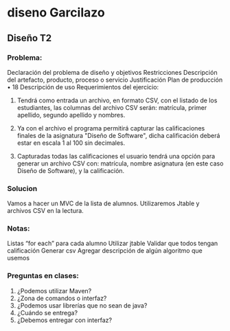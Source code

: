 # diseno Garcilazo

## Diseño T2

### Problema:
Declaración del problema de diseño y objetivos Restricciones Descripción del artefacto, producto, proceso o servicio Justificación Plan de producción • 18 Descripción de uso
Requerimientos del ejercicio:

1. Tendrá como entrada un archivo, en formato CSV, con el listado de los estudiantes, las columnas del archivo CSV serán: matrícula, primer apellido, segundo apellido y nombres. 

2. Ya con el archivo el programa permitirá capturar las calificaciones finales de la asignatura "Diseño de Software", dicha calificación deberá estar en escala 1 al 100 sin decimales.

3. Capturadas todas las calificaciones el usuario tendrá una opción para generar un archivo CSV con: matrícula, nombre asignatura (en este caso Diseño de Software), y la calificación.

### Solucion

Vamos a hacer un MVC de la lista de alumnos. Utilizaremos Jtable y archivos CSV en la lectura.

### Notas:
Listas “for each” para cada alumno
Utilizar jtable
Validar que todos tengan calificación
Generar csv
Agregar descripción de algún algoritmo que usemos

### Preguntas en clases: 
1. ¿Podemos utilizar Maven?
2. ¿Zona de comandos o interfaz?
3. ¿Podemos usar librerías que no sean de java?
4. ¿Cuándo se entrega?
5. ¿Debemos entregar con interfaz?
